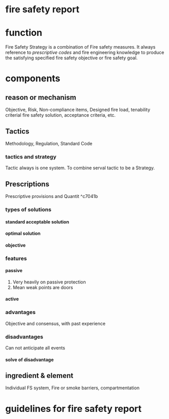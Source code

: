 # fire safety report

# function

Fire Safety Strategy is a combination of Fire safety measures. It always reference to *prescriptive codes* and fire engineering knowledge to produce the satisfying specified fire safety objective or fire safety goal.

# components

## reason or mechanism

Objective, Risk, Non-compliance items, Designed fire load, tenability criterial fire safety solution, acceptance criteria, etc.

## Tactics

Methodology, Regulation, Standard Code

### tactics and strategy

Tactic always is one system. To combine serval tactic to be a Strategy.

## Prescriptions

Prescriptive provisions and Quantit ^c7041b

### types of solutions

#### standard acceptable solution

#### optimal solution

#### objective

### features

#### passive

1. Very heavily on passive protection
2. Mean weak points are doors

#### active

### advantages

Objective and consensus, with past experience

### disadvantages

Can not anticipate all events

#### solve of disadvantage

## ingredient & element

Individual FS system, Fire or smoke barriers, compartmentation

# guidelines for fire safety report
